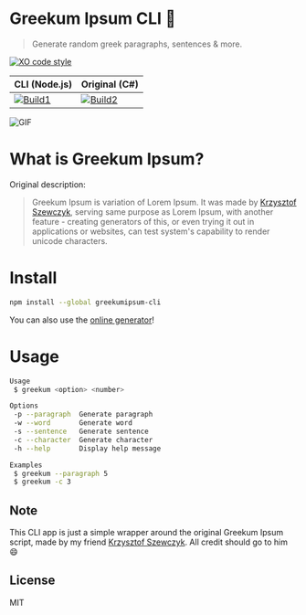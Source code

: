 # Greekum Ipsum CLI 📝

> Generate random greek paragraphs, sentences & more.

[![XO code style](https://img.shields.io/badge/code_style-XO-5ed9c7.svg)](https://github.com/xojs/xo)

| CLI (Node.js)      | Original (C#)     |
|-------------------|-------------------|
| [![Build1](https://private-travis-matrix-badges.herokuapp.com/repos/xxczaki/greekumipsum-cli/branches/master/1)](https://travis-ci.com/xxczaki/greekumipsum-cli) | [![Build2](https://private-travis-matrix-badges.herokuapp.com/repos/xxczaki/greekumipsum-cli/branches/master/2)](https://travis-ci.com/xxczaki/greekumipsum-cli) |

<img src="https://i.imgur.com/dX7PRT9.gif" alt="GIF">

# What is Greekum Ipsum?
Original description:

> Greekum Ipsum is variation of Lorem Ipsum. It was made by [Krzysztof Szewczyk](https://github.com/KrzysztofSzewczyk), serving same purpose as Lorem Ipsum, with another feature - creating generators of this, or even trying it out in applications or websites, can test system's capability to render unicode characters.

# Install
```bash
npm install --global greekumipsum-cli
```

You can also use the [online generator](https://krzysztofszewczyk.github.io/MiscStuff/greekum/)!

# Usage

```bash
Usage
 $ greekum <option> <number>

Options
 -p --paragraph  Generate paragraph
 -w --word       Generate word
 -s --sentence   Generate sentence
 -c --character  Generate character
 -h --help       Display help message

Examples
 $ greekum --paragraph 5
 $ greekum -c 3
```
## Note
This CLI app is just a simple wrapper around the original Greekum Ipsum script, made by my friend [Krzysztof Szewczyk](https://github.com/KrzysztofSzewczyk). 
All credit should go to him 😄

## License

MIT
